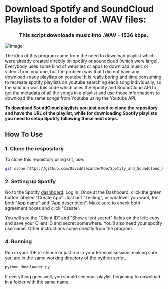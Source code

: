 # Download Spotify and SoundCloud Playlists to a folder of .WAV files:

<div align="center">
  
### This script downloads music into .WAV - 1536 kbps.
 
</div>

![image](https://github.com/DavidAlexanderMoe/Spotify_and_SoundCloud_Playlist_to_WAV_Folder/assets/122370567/6c8e8dce-f7fd-4fe7-88ee-bc6544e19744)

The idea of this program came from the need to download playlist which were already created directly on spotify or soundcloud (which were large).
Everybody uses some kind of websites or apps to download music or videos from youtube, but the problem was that I did not have any download-ready playlists on youtube!
It is really boring and time consuming to recreate spotify playlists on youtube searching each song individually, so the solution was this code which uses the Spotify and SoundCloud API to get the metadata of all the songs in a playlist and use those informations to download the same songs from Youtube using the Youtube API.

**To download SoundCloud playlists you just need to clone the repository and have the URL of the playlist, while for downloading Spotify playlists you need to setup Spotify following these next steps.**

## How To Use
### 1. Clone the respository

To clone this repoistory using Git, use:

```bash
git clone https://github.com/DavidAlexanderMoe/Spotify_and_SoundCloud_Playlist_to_WAV_Folder
```

### 2. Setting up Spotify

Go to the Spotify [dashboard](https://developer.spotify.com/dashboard/).  Log in. Once at the Dashboard, click the green button labeled "Create App". Just put "Testing", or whatever you want, for both "App name" and "App description". Make sure to check both agreement boxes and click "Create".

You will see the "Client ID" and "Show client secret" fields on the left: copy and save your Client ID and secret somewhere.
You'll also need your spotify username. 
Other instructions come directly from the program.

### 4. Running
Run in your IDE of chioce or just run in your terminal session, making sure you are in the same working directory of the python script.

```bash
python downloader.py
```

If everything goes well, you should see your playlist beginning to download in a folder with the same name.
